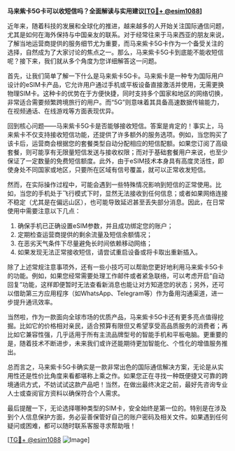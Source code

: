 **马来紫卡5G卡可以收短信吗？全面解读与实用建议[[TG💪+ @esim1088](https://t.me/s/esim1088)]**

近年来，随着科技的发展和全球化的推进，越来越多的人开始关注国际通信问题，尤其是如何在海外保持与中国亲友的联系。对于经常往来于马来西亚的朋友来说，了解当地运营商提供的服务细节尤为重要，而马来紫卡5G卡作为一个备受关注的选择，自然成为了大家讨论的焦点之一。那么，马来紫卡5G卡到底能不能收短信呢？接下来，我们就从多个角度为您详细解答这一问题。

首先，让我们简单了解一下什么是马来紫卡5G卡。马来紫卡是一种专为国际用户设计的eSIM卡产品，它允许用户通过手机或平板设备直接激活并使用，无需更换物理SIM卡。这种卡的优势在于方便快捷，同时支持多个国家和地区的网络切换，非常适合需要频繁跨境旅行的用户。而“5G”则意味着其具备高速数据传输能力，在视频通话、在线游戏等方面表现优异。

回到核心问题——马来紫卡5G卡是否能够接收短信。答案是肯定的！事实上，马来紫卡不仅支持接收短信功能，还提供了许多额外的服务选项。例如，当您购买了该卡后，运营商会根据您的套餐类型自动分配相应的短信配额。如果您订阅了高级套餐，则可能享有无限量短信发送与接收权限；而对于基础套餐用户来说，也至少保证了一定数量的免费短信额度。此外，由于eSIM技术本身具有高度灵活性，即使身处不同国家或地区，只要所在区域有信号覆盖，就可以正常收发短信。

然而，在实际操作过程中，可能会遇到一些特殊情况影响到短信的正常使用。比如，当您的手机处于飞行模式下时，显然无法接收到任何信息；或者如果网络连接不稳定（尤其是在偏远山区），也可能导致延迟甚至丢失部分消息。因此，在日常使用中需要注意以下几点：

1. 确保手机已正确设置eSIM参数，并且成功绑定您的账户；
2. 定期检查运营商提供的剩余流量及短信余额情况；
3. 在恶劣天气条件下尽量避免长时间依赖移动网络；
4. 如果发现无法正常接收短信，请尝试重启设备或将卡取出重新插入。

除了上述常规注意事项外，还有一些小技巧可以帮助您更好地利用马来紫卡5G卡的功能。例如，如果您经常需要处理工作邮件或者紧急联络，可以考虑开启“自动回复”功能，这样即便暂时无法查看新消息也能让对方知道您的状态；另外，还可以借助第三方应用程序（如WhatsApp、Telegram等）作为备用沟通渠道，进一步提升通讯效率。

当然啦，作为一款面向全球市场的优质产品，马来紫卡5G卡还有更多亮点值得挖掘。比如它的价格相对亲民，适合预算有限但又希望享受高品质服务的消费者；再比如它兼容性强，几乎适用于所有主流品牌型号的智能手机和平板电脑。更重要的是，随着技术不断进步，未来我们或许还能期待更加智能化、个性化的增值服务推出。

总而言之，马来紫卡5G卡确实是一款非常出色的国际通信解决方案，无论是从实用性还是性价比角度来看都堪称上乘之作。如果您正在寻找一种既便捷又可靠的跨境通讯方式，不妨试试这款产品吧！当然，在做出最终决定之前，最好先咨询专业人士或查阅官方资料以确保符合个人需求。

最后提醒一下，无论选择哪种类型的SIM卡，安全始终是第一位的。特别是在涉及到个人信息保护方面，务必妥善保管好自己的账户密码及相关文件。如果遇到任何疑问或困难，都可以随时联系客服寻求帮助哦！

[[TG💪+ @esim1088](https://t.me/s/esim1088) ![Image](https://i.postimg.cc/4NQfJmqS/Snipaste-2025-05-13-00-14-12.png)]